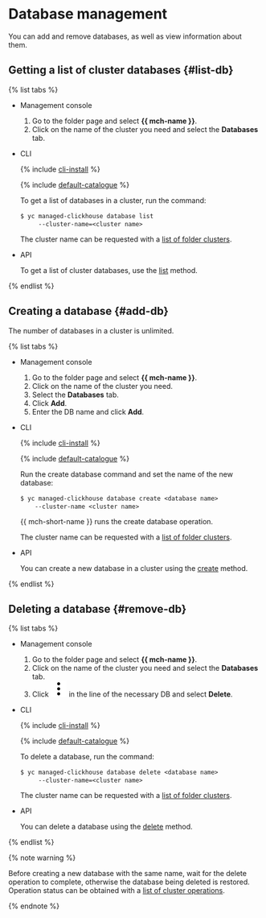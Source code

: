 # Database management

You can add and remove databases, as well as view information about them.

## Getting a list of cluster databases {#list-db}

{% list tabs %}

- Management console
  1. Go to the folder page and select **{{ mch-name }}**.
  1. Click on the name of the cluster you need and select the **Databases** tab.

- CLI

  {% include [cli-install](../../_includes/cli-install.md) %}

  {% include [default-catalogue](../../_includes/default-catalogue.md) %}

  To get a list of databases in a cluster, run the command:

  ```
  $ yc managed-clickhouse database list
       --cluster-name=<cluster name>
  ```

  The cluster name can be requested with a [list of folder clusters](#list-clusters).

- API

  To get a list of cluster databases, use the [list](../api-ref/Database/list.md) method.

{% endlist %}

## Creating a database {#add-db}

The number of databases in a cluster is unlimited.

{% list tabs %}

- Management console
  1. Go to the folder page and select **{{ mch-name }}**.
  1. Click on the name of the cluster you need.
  1. Select the **Databases** tab.
  1. Click **Add**.
  1. Enter the DB name and click **Add**.

- CLI

  {% include [cli-install](../../_includes/cli-install.md) %}

  {% include [default-catalogue](../../_includes/default-catalogue.md) %}

  Run the create database command and set the name of the new database:

  ```
  $ yc managed-clickhouse database create <database name>
      --cluster-name <cluster name>
  ```

  {{ mch-short-name }} runs the create database operation.

  The cluster name can be requested with a [list of folder clusters](#list-clusters).

- API

  You can create a new database in a cluster using the [create](../api-ref/Database/create.md) method.

{% endlist %}

## Deleting a database {#remove-db}

{% list tabs %}

- Management console
  1. Go to the folder page and select **{{ mch-name }}**.
  1. Click on the name of the cluster you need and select the **Databases** tab.
  1. Click ![image](../../_assets/vertical-ellipsis.svg) in the line of the necessary DB and select **Delete**.

- CLI

  {% include [cli-install](../../_includes/cli-install.md) %}

  {% include [default-catalogue](../../_includes/default-catalogue.md) %}

  To delete a database, run the command:

  ```
  $ yc managed-clickhouse database delete <database name>
       --cluster-name=<cluster name>
  ```

  The cluster name can be requested with a [list of folder clusters](#list-clusters).

- API

  You can delete a database using the [delete](../api-ref/Database/delete.md) method.

{% endlist %}

{% note warning %}

Before creating a new database with the same name, wait for the delete operation to complete, otherwise the database being deleted is restored. Operation status can be obtained with a [list of cluster operations](cluster-list.md#list-operations).

{% endnote %}

